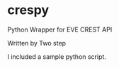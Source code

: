 crespy
======

Python Wrapper for EVE CREST API

Written by Two step

I included a sample python script.